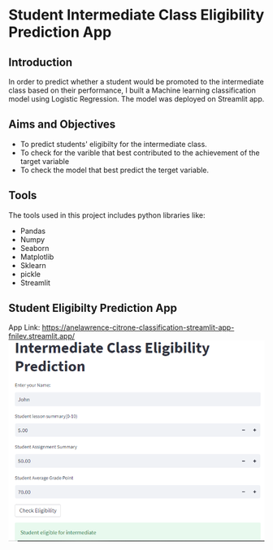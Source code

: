 # Student Intermediate Class Eligibility Prediction App

## Introduction
In order to predict whether a student would be promoted to the intermediate class based on their performance, I built a Machine learning classification model using Logistic Regression. The model was deployed on Streamlit app.

## Aims and Objectives
- To predict students' eligibilty for the intermediate class.
- To check for the varible that best contributed to the achievement of the target variable
- To check the model that best predict the terget variable.

## Tools
The tools used in this project includes python libraries like:
- Pandas
- Numpy
- Seaborn
- Matplotlib
- Sklearn
- pickle
- Streamlit

## Student Eligibilty Prediction App
App Link: https://anelawrence-citrone-classification-streamlit-app-fnilev.streamlit.app/
![Intermediate_class_eligibility](Intermediate_class_eligibility.PNG)
